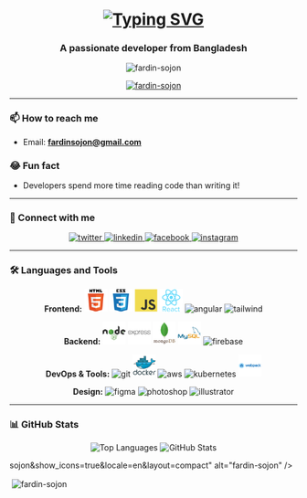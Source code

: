 <h1 align="center">
  <a href="https://git.io/typing-svg">
    <img src="https://readme-typing-svg.herokuapp.com?font=Poppins&weight=600&size=32&pause=1000&color=0E75B6&center=true&vCenter=true&width=800&lines=Hi+👋,+I'm+Fardin+Rahman+Sojon" alt="Typing SVG" />
  </a>
</h1>
<h3 align="center">A passionate developer from Bangladesh</h3>

<p align="center">
  <img src="https://komarev.com/ghpvc/?username=fardin-sojon&label=Profile%20views&color=0e75b6&style=flat-square" alt="fardin-sojon" />
</p>

<p align="center">
  <a href="https://github.com/ryo-ma/github-profile-trophy">
    <img src="https://github-profile-trophy.vercel.app/?username=fardin-sojon&theme=onedark" alt="fardin-sojon" />
  </a>
</p>

---

### 📫 How to reach me
- Email: **fardinsojon@gmail.com**

### 😂 Fun fact
- Developers spend more time reading code than writing it!

---

### 🔗 Connect with me
<p align="center">
  <a href="https://twitter.com/fardin_sojon" target="_blank">
    <img src="https://raw.githubusercontent.com/rahuldkjain/github-profile-readme-generator/master/src/images/icons/Social/twitter.svg" alt="twitter" height="40" width="40" />
  </a>
  <a href="https://linkedin.com/in/fardin-sojon" target="_blank">
    <img src="https://raw.githubusercontent.com/rahuldkjain/github-profile-readme-generator/master/src/images/icons/Social/linked-in-alt.svg" alt="linkedin" height="40" width="40" />
  </a>
  <a href="https://fb.com/fardin_sojon" target="_blank">
    <img src="https://raw.githubusercontent.com/rahuldkjain/github-profile-readme-generator/master/src/images/icons/Social/facebook.svg" alt="facebook" height="40" width="40" />
  </a>
  <a href="https://instagram.com/fardin_sojon" target="_blank">
    <img src="https://raw.githubusercontent.com/rahuldkjain/github-profile-readme-generator/master/src/images/icons/Social/instagram.svg" alt="instagram" height="40" width="40" />
  </a>
</p>

---

### 🛠 Languages and Tools
<p align="center">
<!-- Frontend -->
<strong>Frontend:</strong>
<img src="https://raw.githubusercontent.com/devicons/devicon/master/icons/html5/html5-original-wordmark.svg" alt="html5" width="40" height="40" />
<img src="https://raw.githubusercontent.com/devicons/devicon/master/icons/css3/css3-original-wordmark.svg" alt="css3" width="40" height="40" />
<img src="https://raw.githubusercontent.com/devicons/devicon/master/icons/javascript/javascript-original.svg" alt="javascript" width="40" height="40" />
<img src="https://raw.githubusercontent.com/devicons/devicon/master/icons/react/react-original-wordmark.svg" alt="react" width="40" height="40" />
<img src="https://angular.io/assets/images/logos/angular/angular.svg" alt="angular" width="40" height="40" />
<img src="https://www.vectorlogo.zone/logos/tailwindcss/tailwindcss-icon.svg" alt="tailwind" width="40" height="40" />
</p>

<p align="center">
<!-- Backend -->
<strong>Backend:</strong>
<img src="https://raw.githubusercontent.com/devicons/devicon/master/icons/nodejs/nodejs-original-wordmark.svg" alt="nodejs" width="40" height="40" />
<img src="https://raw.githubusercontent.com/devicons/devicon/master/icons/express/express-original-wordmark.svg" alt="express" width="40" height="40" />
<img src="https://raw.githubusercontent.com/devicons/devicon/master/icons/mongodb/mongodb-original-wordmark.svg" alt="mongodb" width="40" height="40" />
<img src="https://raw.githubusercontent.com/devicons/devicon/master/icons/mysql/mysql-original-wordmark.svg" alt="mysql" width="40" height="40" />
<img src="https://www.vectorlogo.zone/logos/firebase/firebase-icon.svg" alt="firebase" width="40" height="40" />
</p>

<p align="center">
<!-- DevOps / Tools -->
<strong>DevOps & Tools:</strong>
<img src="https://raw.githubusercontent.com/devicons/devicon/master/icons/git/git-scm-icon.svg" alt="git" width="40" height="40" />
<img src="https://raw.githubusercontent.com/devicons/devicon/master/icons/docker/docker-original-wordmark.svg" alt="docker" width="40" height="40" />
<img src="https://www.vectorlogo.zone/logos/amazonwebservices/amazonwebservices-original-wordmark.svg" alt="aws" width="40" height="40" />
<img src="https://www.vectorlogo.zone/logos/kubernetes/kubernetes-icon.svg" alt="kubernetes" width="40" height="40" />
<img src="https://raw.githubusercontent.com/devicons/devicon/d00d0969292a6569d45b06d3f350f463a0107b0d/icons/webpack/webpack-original-wordmark.svg" alt="webpack" width="40" height="40" />
</p>

<p align="center">
<!-- Design -->
<strong>Design:</strong>
<img src="https://www.vectorlogo.zone/logos/figma/figma-icon.svg" alt="figma" width="40" height="40" />
<img src="https://www.vectorlogo.zone/logos/photoshop/photoshop-line.svg" alt="photoshop" width="40" height="40" />
<img src="https://www.vectorlogo.zone/logos/adobe_illustrator/adobe_illustrator-icon.svg" alt="illustrator" width="40" height="40" />
</p>

---

### 📊 GitHub Stats
<p align="center">
  <img src="https://github-readme-stats.vercel.app/api/top-langs?username=fardin-sojon&show_icons=true&locale=en&layout=compact" alt="Top Languages" />
  <img src="https://github-readme-stats.vercel.app/api?username=fardin-sojon&show_icons=true&locale=en" alt="GitHub Stats" />
</p>
sojon&show_icons=true&locale=en&layout=compact" alt="fardin-sojon" /></p>

<p>&nbsp;<img align="center" src="https://github-readme-stats.vercel.app/api?username=fardin-sojon&show_icons=true&locale=en" alt="fardin-sojon" /></p>
